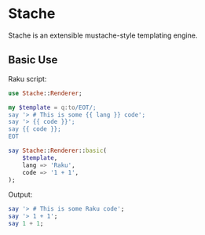 # Stache

Stache is an extensible mustache-style templating engine.

## Basic Use

Raku script:

```raku
use Stache::Renderer;

my $template = q:to/EOT/;
say '> # This is some {{ lang }} code';
say '> {{ code }}';
say {{ code }};
EOT

say Stache::Renderer::basic(
    $template,
    lang => 'Raku',
    code => '1 + 1',
);
```

Output:

```raku
say '> # This is some Raku code';
say '> 1 + 1';
say 1 + 1;
```

